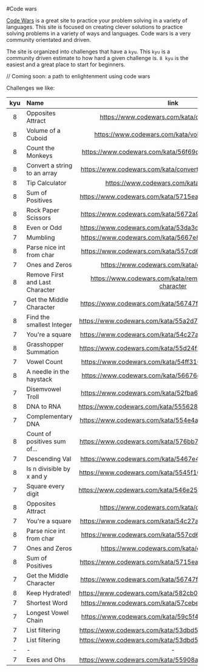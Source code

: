 #Code wars

[Code Wars](https://codewars.com) is a great site to practice your problem solving in a variety of languages. This site is focused on creating clever solutions to practice solving problems in a variety of ways and languages. Code wars is a very community orientated and driven.

The site is organized into challenges that have a `kyu`. This `kyu` is a community driven estimate to how hard a given challenge is. `8 kyu` is the easiest and a great place to start for beginners.

// Coming soon: a path to enlightenment using code wars

Challenges we like:

| kyu | Name                            |                             link                              |  language  |
| :-: | :------------------------------ | :-----------------------------------------------------------: | :--------: |
|  8  | Opposites Attract               |        https://www.codewars.com/kata/opposites-attract        | javascript |
|  8  | Volume of a Cuboid              |       https://www.codewars.com/kata/volume-of-a-cuboid        | javascript |
|  8  | Count the Monkeys               |    https://www.codewars.com/kata/56f69d9f9400f508fb000ba7     | javascript |
|  8  | Convert a string to an array    |  https://www.codewars.com/kata/convert-a-string-to-an-array   | javascript |
|  8  | Tip Calculator                  |         https://www.codewars.com/kata/tip-calculator          | javascript |
|  8  | Sum of Positives                |    https://www.codewars.com/kata/5715eaedb436cf5606000381     | javascript |
|  8  | Rock Paper Scissors             |    https://www.codewars.com/kata/5672a98bdbdd995fad00000f     | javascript |
|  8  | Even or Odd                     |    https://www.codewars.com/kata/53da3dbb4a5168369a0000fe     | javascript |
|  7  | Mumbling                        |    https://www.codewars.com/kata/5667e8f4e3f572a8f2000039     | javascript |
|  8  | Parse nice int from char        |    https://www.codewars.com/kata/557cd6882bfa3c8a9f0000c1     | javascript |
|  7  | Ones and Zeros                  |         https://www.codewars.com/kata/ones-and-zeros          | javascript |
|  8  | Remove First and Last Character | https://www.codewars.com/kata/remove-first-and-last-character | javascript |
|  7  | Get the Middle Character        |    https://www.codewars.com/kata/56747fd5cb988479af000028     | javascript |
|  8  | Find the smallest Integer       |    https://www.codewars.com/kata/55a2d7ebe362935a210000b2     | javascript |
|  7  | You're a square                 |    https://www.codewars.com/kata/54c27a33fb7da0db0100040e     | javascript |
|  8  | Grasshopper Summation           |    https://www.codewars.com/kata/55d24f55d7dd296eb9000030     | javascript |
|  7  | Vowel Count                     |    https://www.codewars.com/kata/54ff3102c1bad923760001f3     | javascript |
|  8  | A needle in the haystack        |    https://www.codewars.com/kata/56676e8fabd2d1ff3000000c     | javascript |
|  7  | Disemvowel Troll                |    https://www.codewars.com/kata/52fba66badcd10859f00097e     | javascript |
|  8  | DNA to RNA                      |    https://www.codewars.com/kata/5556282156230d0e5e000089     | javascript |
|  7  | Complementary DNA               |    https://www.codewars.com/kata/554e4a2f232cdd87d9000038     | javascript |
|  8  | Count of positives sum of...    |    https://www.codewars.com/kata/576bb71bbbcf0951d5000044     | javascript |
|  7  | Descending Val                  |    https://www.codewars.com/kata/5467e4d82edf8bbf40000155     | javascript |
|  8  | Is n divisible by x and y       |    https://www.codewars.com/kata/5545f109004975ea66000086     | javascript |
|  7  | Square every digit              |    https://www.codewars.com/kata/546e2562b03326a88e000020     | javascript |
|  8  | Opposites Attract               |        https://www.codewars.com/kata/opposites-attract        |     C#     |
|  7  | You're a square                 |    https://www.codewars.com/kata/54c27a33fb7da0db0100040e     |     C#     |
|  8  | Parse nice int from char        |    https://www.codewars.com/kata/557cd6882bfa3c8a9f0000c1     |     C#     |
|  7  | Ones and Zeros                  |         https://www.codewars.com/kata/ones-and-zeros          |     C#     |
|  8  | Sum of Positives                |    https://www.codewars.com/kata/5715eaedb436cf5606000381     |     C#     |
|  7  | Get the Middle Character        |    https://www.codewars.com/kata/56747fd5cb988479af000028     |     C#     |
|  8  | Keep Hydrated!                  |    https://www.codewars.com/kata/582cb0224e56e068d800003c     |     C#     |
|  7  | Shortest Word                   |    https://www.codewars.com/kata/57cebe1dc6fdc20c57000ac9     |     C#     |
|  7  | Longest Vowel Chain             |    https://www.codewars.com/kata/59c5f4e9d751df43cf000035     |     C#     |
|  7  | List filtering                  |    https://www.codewars.com/kata/53dbd5315a3c69eed20002dd     |     C#     |
|  7  | List filtering                  |    https://www.codewars.com/kata/53dbd5315a3c69eed20002dd     | javascript |
|  -  | -                               |                               -                               |     -      |
|  7  | Exes and Ohs                    |    https://www.codewars.com/kata/55908aad6620c066bc00002a     |            |
